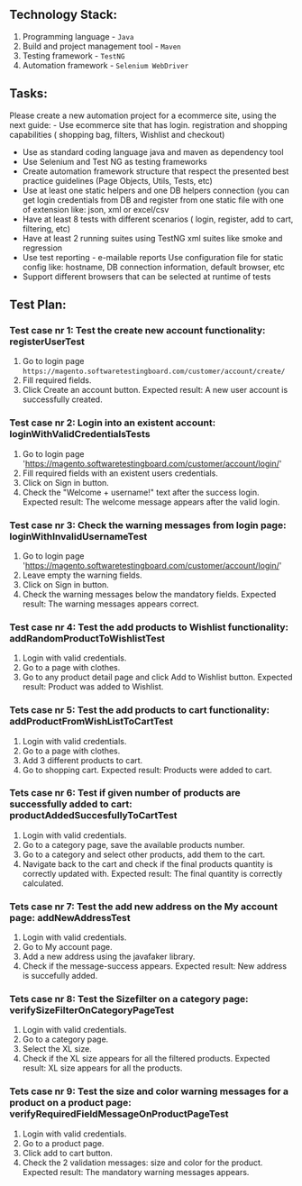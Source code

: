## Technology Stack:
1. Programming language - `Java`
2. Build and project management tool - `Maven`
3. Testing framework - `TestNG`
4. Automation framework - `Selenium WebDriver`

## Tasks:
Please create a new automation project for a ecommerce site, using the next guide: - Use ecommerce site that has login. 
registration and shopping capabilities ( shopping bag, filters, Wishlist and checkout)

- Use as standard coding language java and maven as dependency tool
- Use Selenium and Test NG as testing frameworks
- Create automation framework structure that respect the presented best practice guidelines (Page Objects, Utils, Tests,
etc)
- Use at least one static helpers and one DB helpers connection (you can get login credentials from DB and register from one 
static file with one of extension like: json, xml or excel/csv
- Have at least 8 tests with different scenarios ( login, register, add to cart, filtering, etc)
- Have at least 2 running suites using TestNG xml suites like smoke and regression
- Use test reporting - e-mailable reports Use configuration file for static config like: hostname, DB connection 
information, default browser, etc
- Support different browsers that can be selected at runtime of tests

## Test Plan:
### Test case nr 1: Test the create new account functionality: registerUserTest
1. Go to login page `https://magento.softwaretestingboard.com/customer/account/create/`
2. Fill required fields.
3. Click Create an account button.
   Expected result: A new user account is successfully created.

### Test case nr 2: Login into an existent account: loginWithValidCredentialsTests
1. Go to login page 'https://magento.softwaretestingboard.com/customer/account/login/'
2. Fill required fields with an existent users credentials.
3. Click on Sign in button.
4. Check the "Welcome + username!" text after the success login.
   Expected result: The welcome message appears after the valid login.

### Test case nr 3: Check the warning messages from login page: loginWithInvalidUsernameTest
1. Go to login page 'https://magento.softwaretestingboard.com/customer/account/login/'
2. Leave empty the warning fields.
3. Click on Sign in button.
4. Check the warning messages below the mandatory fields.
   Expected result: The warning messages appears correct.

### Test case nr 4: Test the add products to Wishlist functionality: addRandomProductToWishlistTest
1. Login with valid credentials.
2. Go to a page with clothes.
3. Go to any product detail page and click Add to Wishlist button.
   Expected result: Product was added to Wishlist.

### Tets case nr 5: Test the add products to cart functionality: addProductFromWishListToCartTest
1. Login with valid credentials.
2. Go to a page with clothes.
3. Add 3 different products to cart.
4. Go to shopping cart.
   Expected result: Products were added to cart.

### Tets case nr 6: Test if given number of products are successfully added to cart: productAddedSuccesfullyToCartTest
1. Login with valid credentials.
2. Go to a category page, save the available products number.
3. Go to a category and select other products, add them to the cart.
4. Navigate back to the cart and check if the final products quantity is correctly updated with.
   Expected result: The final quantity is correctly calculated. 

### Tets case nr 7: Test the add new address on the My account page: addNewAddressTest
1. Login with valid credentials.
2. Go to My account page.
3. Add a new address using the javafaker library. 
4. Check if the message-success appears.
   Expected result: New address is succefully added.

### Tets case nr 8: Test the Sizefilter on a category page: verifySizeFilterOnCategoryPageTest
1. Login with valid credentials.
2. Go to a category page.
3. Select the XL size.
4. Check if the XL size appears for all the filtered products.
   Expected result: XL size appears for all the products.

### Tets case nr 9: Test the size and color warning messages for a product on a product page: verifyRequiredFieldMessageOnProductPageTest
1. Login with valid credentials.
2. Go to a product page.
3. Click add to cart button.
4. Check the 2 validation messages: size and color for the product.
   Expected result: The mandatory warning messages appears.
